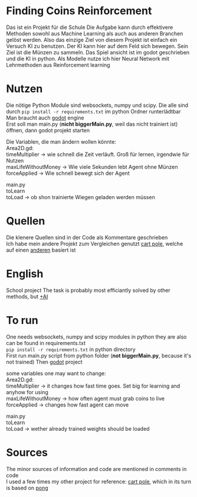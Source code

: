 # Finding Coins Reinforcement
 Das ist ein Projekt für die Schule
 Die Aufgabe kann durch effektivere Methoden sowohl aus Machine Learning als auch aus anderen Branchen gelöst werden.
 Also das einzige Ziel von diesem Projekt ist einfach ein Versuch KI zu benutzen.
 Der KI kann hier auf dem Feld sich bewegen. Sein Ziel ist die Münzen zu sammeln. Das Spiel ansicht ist im godot geschrieben und die KI in python.
 Als Modelle nutze ich hier Neural Network mit Lehrmethoden aus Reinforcement learning

 # Nutzen
 Die nötige Python Module sind websockets, numpy und scipy. Die alle sind durch ```pip install -r requirements.txt``` im python Ordner runterlädtbar
 Man braucht auch [godot](https://godotengine.org/) engine</br>
 Erst soll man main.py (**nicht biggerMain.py**, weil das nicht trainiert ist) öffnen, dann godot projekt starten</br>

 Die Variablen, die man ändern wollen könnte:</br>
 Area2D.gd: </br>
 timeMultiplier -> wie schnell die Zeit verläuft. Groß für lernen, irgendwie für Nutzen</br>
 maxLifeWithoutMoney  -> Wie viele Sekunden lebt Agent ohne Münzen</br>
 forceApplied -> Wie schnell bewegt sich der Agent</br>

 main.py</br>
 toLearn</br>
 toLoad -> ob shon trainierte Wiegen geladen werden müssen</br>
 # Quellen
 Die klenere Quellen sind in der Code als Kommentare geschrieben</br>
 Ich habe mein andere Projekt zum Vergleichen genutzt [cart pole](https://github.com/EgorRudenko/CartPoleDeepReinforcementLearning), welche auf einen [anderen](https://github.com/numpy/numpy-tutorials/blob/main/content/tutorial-deep-reinforcement-learning-with-pong-from-pixels.md) basiert ist
# English 
 School project
 The task is probably most efficiantly solved by other methods, but [+AI](https://www.reddit.com/r/mathmemes/comments/1el7jy2/since_too_many_people_are_asking_heres_the/)
 
 # To run 
 One needs websockets, numpy and scipy modules in python they are also can be found in requirements.txt</br>
 ```pip install -r requirements.txt``` in python directory</br>
 First run main.py script from python folder (**not biggerMain.py**, because it's not trained) 
 Then [godot](https://godotengine.org/) project</br>

 some variables one may want to change:</br>
 Area2D.gd: </br>
 timeMultiplier -> it changes how fast time goes. Set big  for learning and anyhow for using</br>
 maxLifeWithoutMoney  -> how often agent must grab coins to live</br>
 forceApplied -> changes how fast agent can move</br>

 main.py</br>
 toLearn</br>
 toLoad -> wether already trained weights should be loaded</br>

 # Sources
 The minor sources of information and code are mentioned in comments in code</br>
 I used a few times my other project for reference: [cart pole](https://github.com/EgorRudenko/CartPoleDeepReinforcementLearning), which in its turn is based on [pong](https://github.com/numpy/numpy-tutorials/blob/main/content/tutorial-deep-reinforcement-learning-with-pong-from-pixels.md)
